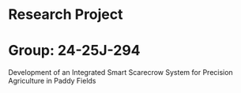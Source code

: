 # Research Project
# Group: 24-25J-294
Development of an Integrated Smart Scarecrow System for Precision Agriculture in Paddy Fields

